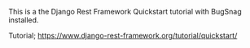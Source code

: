 This is a the Django Rest Framework Quickstart tutorial with BugSnag installed.

Tutorial;
https://www.django-rest-framework.org/tutorial/quickstart/